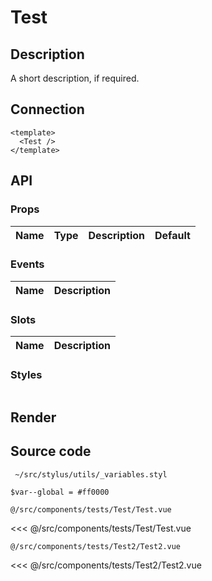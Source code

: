 # Test

## Description

A short description, if required.

## Connection

```vue
<template>
  <Test />
</template>
```

## API

### Props
| **Name** | **Type** | **Description** | **Default** |
| :------- | :------- | :-------------- | ----------: |

### Events
| **Name** | **Description** |
| :------- | :-------------- |

### Slots
| **Name** | **Description** |
| :------- | :-------------- |

### Styles
```stylus
```

## Render

<Test />

## Source code

<code> ~/src/stylus/utils/_variables.styl</code>

```stylus
$var--global = #ff0000
```

<code>@/src/components/tests/Test/Test.vue</code>

<<< @/src/components/tests/Test/Test.vue

<code>@/src/components/tests/Test2/Test2.vue</code>

<<< @/src/components/tests/Test2/Test2.vue
